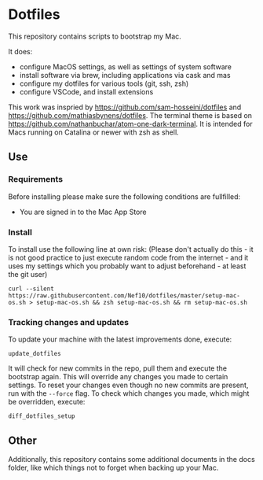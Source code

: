 # Dotfiles

This repository contains scripts to bootstrap my Mac.

It does:
- configure MacOS settings, as well as settings of system software
- install software via brew, including applications via cask and mas
- configure my dotfiles for various tools (git, ssh, zsh)
- configure VSCode, and install extensions

This work was inspried by https://github.com/sam-hosseini/dotfiles and https://github.com/mathiasbynens/dotfiles. The terminal theme is based on https://github.com/nathanbuchar/atom-one-dark-terminal. It is intended for Macs running on Catalina or newer with zsh as shell.

## Use

### Requirements

Before installing please make sure the following conditions are fullfilled:

- You are signed in to the Mac App Store

### Install

To install use the following line at own risk: (Please don't actually do this - it is not good practice to just execute random code from the internet - and it uses my settings which you probably want to adjust beforehand - at least the git user)
```
curl --silent https://raw.githubusercontent.com/Nef10/dotfiles/master/setup-mac-os.sh > setup-mac-os.sh && zsh setup-mac-os.sh && rm setup-mac-os.sh
```

### Tracking changes and updates

To update your machine with the latest improvements done, execute:
```
update_dotfiles
```

It will check for new commits in the repo, pull them and execute the bootstrap again. This will override any changes you made to certain settings. To reset your changes even though no new commits are present, run with the `--force` flag. To check which changes you made, which might be overridden, execute:
```
diff_dotfiles_setup
```

## Other

Additionally, this repository contains some additional documents in the docs folder, like which things not to forget when backing up your Mac.


